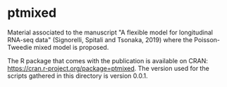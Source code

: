 # ptmixed
Material associated to the manuscript "A flexible model for longitudinal RNA-seq data" (Signorelli, Spitali and Tsonaka, 2019) where the Poisson-Tweedie mixed model is proposed.

The R package that comes with the publication is available on CRAN: https://cran.r-project.org/package=ptmixed. The version used for the scripts gathered in this directory is version 0.0.1.
